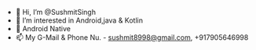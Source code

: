 - 👋 Hi, I’m @SushmitSingh
- 👀 I’m interested in Android,java & Kotlin
- 🌱 Android Native
- 📫 My G-Mail & Phone Nu. - sushmit8998@gmail.com, +917905646998

<!---
SushmitSingh/SushmitSingh is a ✨ special ✨ repository because its `README.md` (this file) appears on your GitHub profile.
You can click the Preview link to take a look at your changes.
--->
